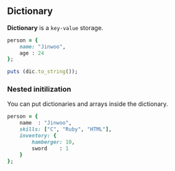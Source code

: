 Dictionary
----

__Dictionary__ is a `key-value` storage.

```ruby
person = {
    name: "Jinwoo",
    age : 24
};

puts (dic.to_string());
```

### Nested initilization

You can put dictionaries and arrays inside the dictionary.

```ruby
person = {
    name  : "Jinwoo", 
    skills: ["C", "Ruby", "HTML"],
    inventory: {
        hamberger: 10,
        sword    : 1
    }
};
```